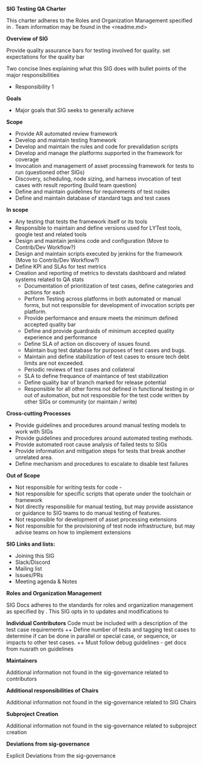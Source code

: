 **SIG Testing QA Charter**

This charter adheres to the Roles and Organization Management specified in <sig-governance>.
 Team information may be found in the <readme.md>

**Overview of SIG**

Provide quality assurance bars for testing involved for quality.
set expectations for the quality bar

Two concise lines explaining what this SIG does with bullet points of the major responsibilities

- Responsibility 1

**Goals**

- Major goals that SIG seeks to generally achieve

**Scope**

* Provide AR automated review framework
* Develop and maintain testing framework
* Develop and maintain the rules and code for prevalidation scripts
* Develop and manage the platforms supported in the framework for coverage
* Invocation and management of asset processing framework for tests to run (questioned other SIGs)
* Discovery, scheduling, node sizing, and harness invocation of test cases with result reporting  (build team question)
* Define and maintain guidelines for requirements of test nodes
* Define and maintain database of standard tags and test cases 

**In scope**

* Any testing that tests the framework itself or its tools 
* Responsible to maintain and define versions used for LYTest tools, google test and related tools
* Design and maintain jenkins code and configuration (Move to Contrib/Dev Workflow?)
* Design and maintain scripts executed by jenkins for the framework (Move to Contrib/Dev Workflow?)
* Define KPI and SLAs for test metrics
* Creation and reporting of metrics to devstats dashboard and related systems related to QA stats
  * Documentation of prioritization of test cases, define categories and actions for each
  * Perform Testing across platforms in both automated or manual forms, but not responsible for development of invocation scripts per platform.
  * Provide performance and ensure meets the minimum defined accepted quality bar
  * Define and provide guardraids of minimum accepted quality experience and performance 
  * Define SLA of action on discovery of issues found.
  * Maintain bug test database for purposes of test cases and bugs.
  * Maintain and define stabilization of test cases to ensure tech debt limits are not exceeded. 
  * Periodic reviews of test cases and collateral
  * SLA to define frequance of maintance of test stabilization
  * Define quality bar of branch marked for release potential
  * Responsible for all other forms not defined in functional testing in or out of automation, but not responsible for the test code written by other SIGs or community (or maintain / write)

**Cross-cutting Processes**

* Provide guidelines and procedures around manual testing models to work with SIGs
* Provide guidelines and procedures around automated testing methods.
* Provide automated root cause analysis of failed tests to SIGs
* Provide information and mitigation steps for tests that break another unrelated area.
* Define mechanism and procedures to escalate to disable test failures

**Out of Scope**
 
* Not responsible for writing tests for code - 
* Not responsible for specific scripts that operate under the toolchain or framework
* Not directly responsible for manual testing, but may provide assistance or guidance to SIG teams to do manual testing of features.
* Not responsible for development of asset processing extensions 
* Not responsible for the provisioning of test node infrastructure, but may advise teams on how to implement extensions

**SIG Links and lists:**

- Joining this SIG
- Slack/Discord
- Mailing list
- Issues/PRs
- Meeting agenda & Notes

**Roles and Organization Management**

SIG Docs adheres to the standards for roles and organization management as specified by <sig-governance>. This SIG opts in to updates and modifications to <sig-governance>

**Individual Contributors**
Code must be included with a description of the test case requirements
++ Define number of tests and tagging test cases to determine if can be done in parallel or special case, or sequence, or impacts to other test cases.
++ Must follow debug guidelines - get docs from nusrath on guidelines


**Maintainers**

Additional information not found in the sig-governance related to contributors

**Additional responsibilities of Chairs**

Additional information not found in the sig-governance related to SIG Chairs

**Subproject Creation**

Additional information not found in the sig-governance related to subproject creation

**Deviations from sig-governance**

Explicit Deviations from the sig-governance
